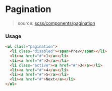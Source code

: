 # Pagination
> source: [scss/components/pagination](../../src/scss/components/_pagination.scss)

### Usage
```html
<ul class="pagination">
  <li class="disabled"><span>Prev</span></li>
  <li><a href="#">1</a></li>
  <li><a href="#">2</a></li>
  <li class="active"><a href="#">3</a></li>
  <li><a href="#">4</a></li>
  <li><a href="#">5</a></li>
  <li><a href="#">Next</a></li>
</ul>
```

